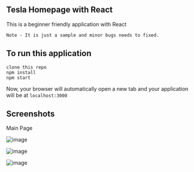 ## Tesla Homepage with React
This is a beginner friendly application with React

```Note - It is just a sample and minor bugs needs to fixed.```

## To run this application
```
clone this repo
npm install
npm start
```
Now, your browser will automatically open a new tab and your application will be at  ```localhost:3000```

## Screenshots

Main Page

![image](https://user-images.githubusercontent.com/45379824/117116699-4cd5eb00-adac-11eb-9c7b-afae7ffa0756.png)

![image](https://user-images.githubusercontent.com/45379824/117116815-72fb8b00-adac-11eb-8d58-b1a7cd096ea3.png)

![image](https://user-images.githubusercontent.com/45379824/117116888-860e5b00-adac-11eb-84f2-8aadf9803825.png)
